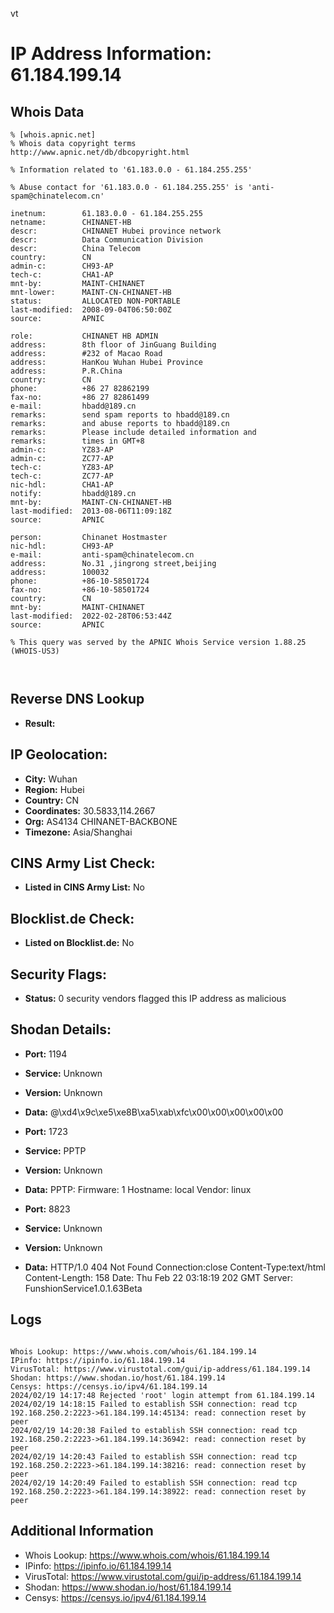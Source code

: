 vt
# IP Address Information: 61.184.199.14

## Whois Data
```
% [whois.apnic.net]
% Whois data copyright terms    http://www.apnic.net/db/dbcopyright.html

% Information related to '61.183.0.0 - 61.184.255.255'

% Abuse contact for '61.183.0.0 - 61.184.255.255' is 'anti-spam@chinatelecom.cn'

inetnum:        61.183.0.0 - 61.184.255.255
netname:        CHINANET-HB
descr:          CHINANET Hubei province network
descr:          Data Communication Division
descr:          China Telecom
country:        CN
admin-c:        CH93-AP
tech-c:         CHA1-AP
mnt-by:         MAINT-CHINANET
mnt-lower:      MAINT-CN-CHINANET-HB
status:         ALLOCATED NON-PORTABLE
last-modified:  2008-09-04T06:50:00Z
source:         APNIC

role:           CHINANET HB ADMIN
address:        8th floor of JinGuang Building
address:        #232 of Macao Road
address:        HanKou Wuhan Hubei Province
address:        P.R.China
country:        CN
phone:          +86 27 82862199
fax-no:         +86 27 82861499
e-mail:         hbadd@189.cn
remarks:        send spam reports to hbadd@189.cn
remarks:        and abuse reports to hbadd@189.cn
remarks:        Please include detailed information and
remarks:        times in GMT+8
admin-c:        YZ83-AP
admin-c:        ZC77-AP
tech-c:         YZ83-AP
tech-c:         ZC77-AP
nic-hdl:        CHA1-AP
notify:         hbadd@189.cn
mnt-by:         MAINT-CN-CHINANET-HB
last-modified:  2013-08-06T11:09:18Z
source:         APNIC

person:         Chinanet Hostmaster
nic-hdl:        CH93-AP
e-mail:         anti-spam@chinatelecom.cn
address:        No.31 ,jingrong street,beijing
address:        100032
phone:          +86-10-58501724
fax-no:         +86-10-58501724
country:        CN
mnt-by:         MAINT-CHINANET
last-modified:  2022-02-28T06:53:44Z
source:         APNIC

% This query was served by the APNIC Whois Service version 1.88.25 (WHOIS-US3)



```
## Reverse DNS Lookup
- **Result:** 

## IP Geolocation:
- **City:** Wuhan
- **Region:** Hubei
- **Country:** CN
- **Coordinates:** 30.5833,114.2667
- **Org:** AS4134 CHINANET-BACKBONE
- **Timezone:** Asia/Shanghai

## CINS Army List Check:
- **Listed in CINS Army List:** 
No

## Blocklist.de Check:
- **Listed on Blocklist.de:** 
No

## Security Flags:
- **Status:** 0 security vendors flagged this IP address as malicious

## Shodan Details:
- **Port:** 1194
- **Service:** Unknown
- **Version:** Unknown
- **Data:** @\xd4\x9c\xe5\xe8B\xa5\xab\xfc\x00\x00\x00\x00\x00

- **Port:** 1723
- **Service:** PPTP
- **Version:** Unknown
- **Data:** PPTP:
  Firmware: 1
  Hostname: local
  Vendor: linux

- **Port:** 8823
- **Service:** Unknown
- **Version:** Unknown
- **Data:** HTTP/1.0 404 Not Found
Connection:close
Content-Type:text/html
Content-Length: 158
Date: Thu Feb 22 03:18:19 202 GMT
Server: FunshionService1.0.1.63Beta



## Logs
```

Whois Lookup: https://www.whois.com/whois/61.184.199.14
IPinfo: https://ipinfo.io/61.184.199.14
VirusTotal: https://www.virustotal.com/gui/ip-address/61.184.199.14
Shodan: https://www.shodan.io/host/61.184.199.14
Censys: https://censys.io/ipv4/61.184.199.14
2024/02/19 14:17:48 Rejected 'root' login attempt from 61.184.199.14
2024/02/19 14:18:15 Failed to establish SSH connection: read tcp 192.168.250.2:2223->61.184.199.14:45134: read: connection reset by peer
2024/02/19 14:20:38 Failed to establish SSH connection: read tcp 192.168.250.2:2223->61.184.199.14:36942: read: connection reset by peer
2024/02/19 14:20:43 Failed to establish SSH connection: read tcp 192.168.250.2:2223->61.184.199.14:38216: read: connection reset by peer
2024/02/19 14:20:49 Failed to establish SSH connection: read tcp 192.168.250.2:2223->61.184.199.14:38922: read: connection reset by peer

```
## Additional Information
- Whois Lookup: https://www.whois.com/whois/61.184.199.14
- IPinfo: https://ipinfo.io/61.184.199.14
- VirusTotal: https://www.virustotal.com/gui/ip-address/61.184.199.14
- Shodan: https://www.shodan.io/host/61.184.199.14
- Censys: https://censys.io/ipv4/61.184.199.14

